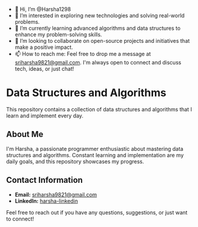 - 👋 Hi, I’m @Harsha1298
- 👀 I’m interested in exploring new technologies and solving real-world problems.
- 🌱 I’m currently learning advanced algorithms and data structures to enhance my problem-solving skills.
- 💞️ I’m looking to collaborate on open-source projects and initiatives that make a positive impact.
- 📫 How to reach me: Feel free to drop me a message at [sriharsha9821@gmail.com](mailto:sriharsha9821@gmail.com). I'm always open to connect and discuss tech, ideas, or just chat!

# Data Structures and Algorithms

This repository contains a collection of data structures and algorithms that I learn and implement every day.

## About Me

I'm Harsha, a passionate programmer enthusiastic about mastering data structures and algorithms. Constant learning and implementation are my daily goals, and this repository showcases my progress.

## Contact Information

- **Email:** [sriharsha9821@gmail.com](mailto:sriharsha9821@gmail.com)
- **LinkedIn:** [harsha-linkedin](https://www.linkedin.com/in/harsha-vishnubhotla-a6400a13b/)

Feel free to reach out if you have any questions, suggestions, or just want to connect!

<!---
Harsha1298/Harsha1298 is a ✨ special ✨ repository because its `README.md` (this file) appears on your GitHub profile.
You can click the Preview link to take a look at your changes.
--->
